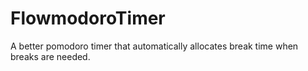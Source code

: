 # FlowmodoroTimer
A better pomodoro timer that automatically allocates break time when breaks are needed.
